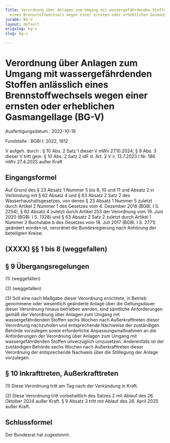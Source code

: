 ```yaml
---
Title: Verordnung über Anlagen zum Umgang mit wassergefährdenden Stoffen anlässlich
  eines Brennstoffwechsels wegen einer ernsten oder erheblichen Gasmangellage
jurabk: BG-V
layout: default
origslug: bg-v
slug: bg-v

---
```


# Verordnung über Anlagen zum Umgang mit wassergefährdenden Stoffen anlässlich eines Brennstoffwechsels wegen einer ernsten oder erheblichen Gasmangellage (BG-V)

Ausfertigungsdatum
:   2022-10-19

Fundstelle
:   BGBl I: 2022, 1812

V aufgeh. durch
:   § 10 Abs. 2 Satz 1 dieser V mWv 27.10.2024; § 9 Abs. 3 dieser V tritt gem. § 10 Abs. 2 Satz 2 idF d. Art. 2 V v. 13.7.2023 I Nr. 186 mWv 27.4.2025 außer Kraft

[^F823644_01_BJNR181200022]:     Notifiziert gemäß der Richtlinie (EU) 2015/1535 des Europäischen Parlaments und des Rates vom 9. September 2015 über ein Informationsverfahren auf dem Gebiet der technischen Vorschriften und der Vorschriften für die Dienste der Informationsgesellschaft (ABl. L 241 vom 17.9.2015, S. 1).


## Eingangsformel

Auf Grund des § 23 Absatz 1 Nummer 5 bis 8, 10 und 11 und Absatz 2 in Verbindung mit § 62 Absatz 4 und § 63 Absatz 2 Satz 2 des Wasserhaushaltsgesetzes, von denen § 23 Absatz 1 Nummer 5 zuletzt durch Artikel 2 Nummer 1 des Gesetzes vom 4. Dezember 2018 (BGBl. I S. 2254), § 62 Absatz 4 zuletzt durch Artikel 253 der Verordnung vom 19. Juni 2020 (BGBl. I S. 1328) und § 63 Absatz 2 Satz 2 zuletzt durch Artikel 1 Nummer 2 Buchstabe b des Gesetzes vom 18. Juli 2017 (BGBl. I S. 2771) geändert worden ist, verordnet die Bundesregierung nach Anhörung der beteiligten Kreise:


## (XXXX) §§ 1 bis 8 (weggefallen)



## § 9 Übergangsregelungen

(1) (weggefallen)

(2) (weggefallen)

(3) Soll eine nach Maßgabe dieser Verordnung errichtete, in Betrieb genommene oder wesentlich geänderte Anlage über die Geltungsdauer dieser Verordnung hinaus betrieben werden, sind sämtliche Anforderungen gemäß der Verordnung über Anlagen zum Umgang mit wassergefährdenden Stoffen sechs Wochen nach Außerkrafttreten dieser Verordnung nachzuholen und entsprechende Nachweise der zuständigen Behörde vorzulegen sowie erforderliche Anpassungsmaßnahmen an die Anforderungen der Verordnung über Anlagen zum Umgang mit wassergefährdenden Stoffen unverzüglich umzusetzen. Anderenfalls ist der zuständigen Behörde sechs Wochen nach Außerkrafttreten dieser Verordnung der entsprechende Nachweis über die Stilllegung der Anlage vorzulegen.


## § 10 Inkrafttreten, Außerkrafttreten

(1) Diese Verordnung tritt am Tag nach der Verkündung in Kraft.

(2) Diese Verordnung tritt vorbehaltlich des Satzes 2 mit Ablauf des 26. Oktober 2024 außer Kraft. § 9 Absatz 3 tritt mit Ablauf des 26. April 2025 außer Kraft.


## Schlussformel

Der Bundesrat hat zugestimmt.

